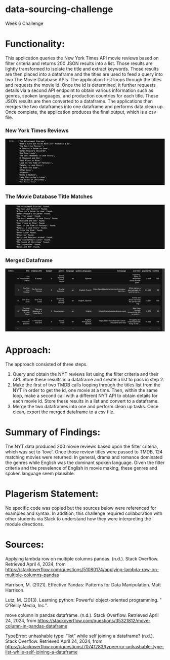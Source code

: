 # data-sourcing-challenge
Week 6 Challenge

# Functionality:
This application queries the New York Times API movie reviews based on filter criteria and returns 200 JSON results into a list. Those results are lightly transformed to isolate the title and extract keywords. Those results are then placed into a dataframe and the titles are used to feed a query into two The Movie Database APIs. The application first loops through the titles and requests the movie id. Once the id is determined, it further requests details via a second API endpoint to obtain various information such as genres, spoken languages, and production countries for each title. These JSON results are then converted to a dataframe. The applications then merges the two dataframes into one dataframe and performs data clean up. Once complete, the application produces the final output, which is a csv file. 

### New York Times Reviews 
![Screenshot](nyt_title_list.png) 

### The Movie Database Title Matches
![Screenshot](tmdb_title_match.png)

### Merged Dataframe
![Screenshot](merged_df.png)

# Approach:
The approach consisted of three steps.
1. Query and obtain the NYT reviews list using the filter criteria and their API. Store these results in a dataframe and create a list to pass in step 2.
2. Make the first of two TMDB calls looping through the titles list from the NYT in order to get the id, one movie at a time. Then, within the same loop, make a second call with a different NYT API to obtain details for each movie id. Store these results in a list and convert to a dataframe.
3. Merge the two dataframes into one and perform clean up tasks. Once clean, export the merged dataframe to a csv file.

# Summary of Findings:
The NYT data produced 200 movie reviews based upon the filter criteria, which was set to 'love'. Once those review titles were passed to TMDB, 124 matching movies were returned. In general, drama and romance dominated the genres while English was the dominant spoken language. Given the filter criteria and the prevelence of English in movie making, these genres and spoken language seem plausible.

# Plagerism Statement:
No specific code was copied but the sources below were referenced for examples and syntax. In addition, this challenge required collaboration with other students via Slack to understand how they were interpreting the module directions.

# Sources:

Applying lambda row on multiple columns pandas. (n.d.). Stack Overflow. Retrieved April 4, 2024, from https://stackoverflow.com/questions/51080174/applying-lambda-row-on-multiple-columns-pandas

Harrison, M. (2021). Effective Pandas: Patterns for Data Manipulation. Matt Harrison.

Lutz, M. (2013). Learning python: Powerful object-oriented programming. " O'Reilly Media, Inc.".

move column in pandas dataframe. (n.d.). Stack Overflow. Retrieved April 24, 2024, from https://stackoverflow.com/questions/35321812/move-column-in-pandas-dataframe

TypeError: unhashable type: “list” while self joining a dataframe? (n.d.). Stack Overflow. Retrieved April 24, 2024, from https://stackoverflow.com/questions/70741283/typeerror-unhashable-type-list-while-self-joining-a-dataframe




